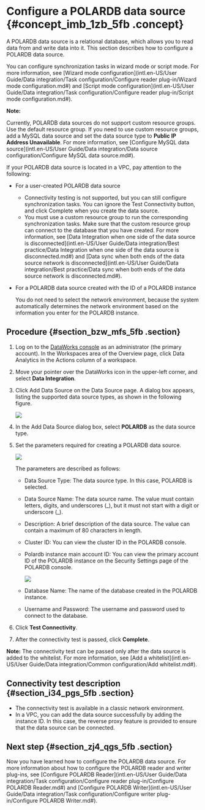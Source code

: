 # Configure a POLARDB data source {#concept_imb_1zb_5fb .concept}

A POLARDB data source is a relational database, which allows you to read data from and write data into it. This section describes how to configure a POLARDB data source.

You can configure synchronization tasks in wizard mode or script mode. For more information, see [Wizard mode configuration](intl.en-US/User Guide/Data integration/Task configuration/Configure reader plug-in/Wizard mode configuration.md#) and [Script mode configuration](intl.en-US/User Guide/Data integration/Task configuration/Configure reader plug-in/Script mode configuration.md#).

**Note:** 

Currently, POLARDB data sources do not support custom resource groups. Use the default resource group. If you need to use custom resource groups, add a MySQL data source and set the data source type to **Public IP Address Unavailable**. For more information, see [Configure MySQL data source](intl.en-US/User Guide/Data integration/Data source configuration/Configure MySQL data source.md#).

If your POLARDB data source is located in a VPC, pay attention to the following:

-   For a user-created POLARDB data source
    -   Connectivity testing is not supported, but you can still configure synchronization tasks. You can ignore the Test Connectivity button, and click Complete when you create the data source.
    -   You must use a custom resource group to run the corresponding synchronization tasks. Make sure that the custom resource group can connect to the database that you have created. For more information, see [Data Integration when one side of the data source is disconnected](intl.en-US/User Guide/Data integration/Best practice/Data Integration when one side of the data source is disconnected.md#) and [Data sync when both ends of the data source network is disconnected](intl.en-US/User Guide/Data integration/Best practice/Data sync when both ends of the data source network is disconnected.md#).
-   For a POLARDB data source created with the ID of a POLARDB instance

    You do not need to select the network environment, because the system automatically determines the network environment based on the information you enter for the POLARDB instance.


## Procedure {#section_bzw_mfs_5fb .section}

1.  Log on to the [DataWorks console](https://workbench.data.aliyun.com/console) as an administrator \(the primary account\). In the Workspaces area of the Overview page, click Data Analytics in the Actions column of a workspace.
2.  Move your pointer over the DataWorks icon in the upper-left corner, and select **Data Integration**.
3.  Click Add Data Source on the Data Source page. A dialog box appears, listing the supported data source types, as shown in the following figure.

    ![](images/32085_en-US.jpeg)

4.  In the Add Data Source dialog box, select **POLARDB** as the data source type.
5.  Set the parameters required for creating a POLARDB data source.

    ![](images/32086_en-US.jpeg)

    The parameters are described as follows:

    -   Data Source Type: The data source type. In this case, POLARDB is selected.
    -   Data Source Name: The data source name. The value must contain letters, digits, and underscores \(\_\), but it must not start with a digit or underscore \(\_\).
    -   Description: A brief description of the data source. The value can contain a maximum of 80 characters in length.
    -   Cluster ID: You can view the cluster ID in the POLARDB console.
    -   Polardb instance main account ID: You can view the primary account ID of the POLARDB instance on the Security Settings page of the POLARDB console.

        ![](http://static-aliyun-doc.oss-cn-hangzhou.aliyuncs.com/assets/img/62183/155176859732076_en-US.png)

    -   Database Name: The name of the database created in the POLARDB instance.
    -   Username and Password: The username and password used to connect to the database.
6.  Click **Test Connectivity**.
7.  After the connectivity test is passed, click **Complete**.

**Note:** The connectivity test can be passed only after the data source is added to the whitelist. For more information, see [Add a whitelist](intl.en-US/User Guide/Data integration/Common configuration/Add whitelist.md#).

## Connectivity test description {#section_i34_pgs_5fb .section}

-   The connectivity test is available in a classic network environment.
-   In a VPC, you can add the data source successfully by adding the instance ID. In this case, the reverse proxy feature is provided to ensure that the data source can be connected.

## Next step {#section_zj4_qgs_5fb .section}

Now you have learned how to configure the POLARDB data source. For more information about how to configure the POLARDB reader and writer plug-ins, see [Configure POLARDB Reader](intl.en-US/User Guide/Data integration/Task configuration/Configure reader plug-in/Configure POLARDB Reader.md#) and [Configure POLARDB Writer](intl.en-US/User Guide/Data integration/Task configuration/Configure writer plug-in/Configure POLARDB Writer.md#).


